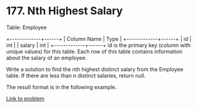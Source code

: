 # 177. Nth Highest Salary

Table: Employee

+-------------+------+
| Column Name | Type |
+-------------+------+
| id          | int  |
| salary      | int  |
+-------------+------+
id is the primary key (column with unique values) for this table.
Each row of this table contains information about the salary of an employee.

 

Write a solution to find the nth highest distinct salary from the Employee table. If there are less than n distinct salaries, return null.

The result format is in the following example.

[Link to problem](https://leetcode.com/problems/nth-highest-salary/)